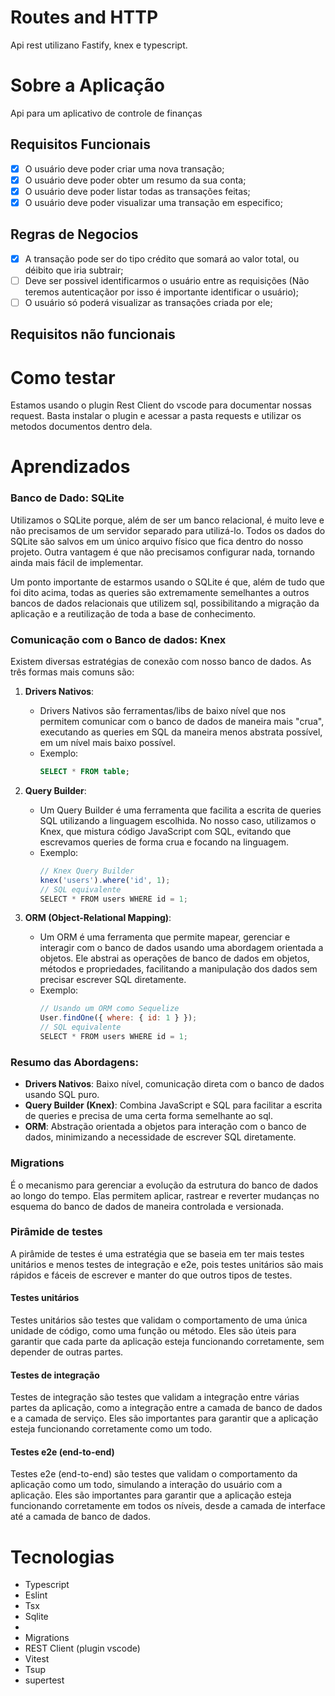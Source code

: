 # Routes and HTTP
Api rest utilizano Fastify, knex e typescript.

# Sobre a Aplicação
Api para um aplicativo de controle de finanças

## Requisitos Funcionais
- [x] O usuário deve poder criar uma nova transação;
- [x] O usuário deve poder obter um resumo da sua conta;
- [x] O usuário deve poder listar todas as transações feitas;
- [x] O usuário deve poder visualizar uma transação em especifico;

## Regras de Negocios
- [x] A transação pode ser do tipo crédito que somará ao valor total, ou déibito que iria subtrair;
- [ ] Deve ser possivel identificarmos o usuário entre as requisições (Não teremos autenticaçãor por isso é importante identificar o usuário);
- [ ] O usuário só poderá visualizar as transações criada por ele;

## Requisitos não funcionais



# Como testar
Estamos usando o plugin Rest Client do vscode para documentar nossas request.
Basta instalar o plugin e acessar a pasta requests e utilizar os metodos documentos dentro dela.
# Aprendizados
### Banco de Dado: SQLite
Utilizamos o SQLite porque, além de ser um banco relacional, é muito leve e não precisamos de um servidor separado para utilizá-lo. Todos os dados do SQLite são salvos em um único arquivo físico que fica dentro do nosso projeto. Outra vantagem é que não precisamos configurar nada, tornando ainda mais fácil de implementar.

Um ponto importante de estarmos usando o SQLite é que, além de tudo que foi dito acima, todas as queries são extremamente semelhantes a outros bancos de dados relacionais que utilizem sql, possibilitando a migração da aplicação e a reutilização de toda a base de conhecimento.


### Comunicação com o Banco de dados: Knex

Existem diversas estratégias de conexão com nosso banco de dados. As três formas mais comuns são:

1. **Drivers Nativos**:
   - Drivers Nativos são ferramentas/libs de baixo nível que nos permitem comunicar com o banco de dados de maneira mais "crua", executando as queries em SQL da maneira menos abstrata possível, em um nível mais baixo possível.
   - Exemplo:
     ```sql
     SELECT * FROM table;
     ```

2. **Query Builder**:
   - Um Query Builder é uma ferramenta que facilita a escrita de queries SQL utilizando a linguagem escolhida. No nosso caso, utilizamos o Knex, que mistura código JavaScript com SQL, evitando que escrevamos queries de forma crua e focando na linguagem.
   - Exemplo:
     ```javascript
     // Knex Query Builder
     knex('users').where('id', 1);
     // SQL equivalente
     SELECT * FROM users WHERE id = 1;
     ```

3. **ORM (Object-Relational Mapping)**:
   - Um ORM é uma ferramenta que permite mapear, gerenciar e interagir com o banco de dados usando uma abordagem orientada a objetos. Ele abstrai as operações de banco de dados em objetos, métodos e propriedades, facilitando a manipulação dos dados sem precisar escrever SQL diretamente.
   - Exemplo:
     ```javascript
     // Usando um ORM como Sequelize
     User.findOne({ where: { id: 1 } });
     // SQL equivalente
     SELECT * FROM users WHERE id = 1;
     ```

### Resumo das Abordagens:

- **Drivers Nativos**: Baixo nível, comunicação direta com o banco de dados usando SQL puro.
- **Query Builder (Knex)**: Combina JavaScript e SQL para facilitar a escrita de queries e precisa de uma certa forma semelhante ao sql.
- **ORM**: Abstração orientada a objetos para interação com o banco de dados, minimizando a necessidade de escrever SQL diretamente.

### Migrations
É o mecanismo para gerenciar a evolução da estrutura do banco de dados ao longo do tempo. Elas permitem aplicar, rastrear e reverter mudanças no esquema do banco de dados de maneira controlada e versionada.

### Pirâmide de testes
A pirâmide de testes é uma estratégia que se baseia em ter mais testes unitários e menos testes de integração e e2e, pois testes unitários são mais rápidos e fáceis de escrever e manter do que outros tipos de testes.

#### Testes unitários
Testes unitários são testes que validam o comportamento de uma única unidade de código, como uma função ou método. Eles são úteis para garantir que cada parte da aplicação esteja funcionando corretamente, sem depender de outras partes.
#### Testes de integração

Testes de integração são testes que validam a integração entre várias partes da aplicação, como a integração entre a camada de banco de dados e a camada de serviço. Eles são importantes para garantir que a aplicação esteja funcionando corretamente como um todo.

#### Testes e2e (end-to-end)
Testes e2e (end-to-end) são testes que validam o comportamento da aplicação como um todo, simulando a interação do usuário com a aplicação. Eles são importantes para garantir que a aplicação esteja funcionando corretamente em todos os níveis, desde a camada de interface até a camada de banco de dados.


# Tecnologias

- Typescript
- Eslint
- Tsx
- Sqlite
- 
- Migrations
- REST Client (plugin vscode)
- Vitest
- Tsup
- supertest